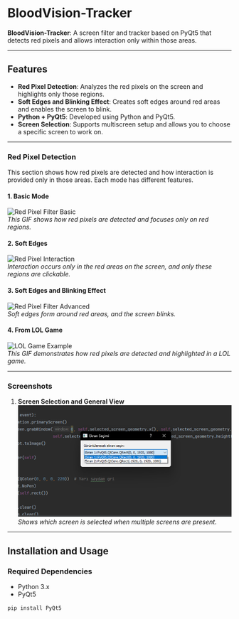 # BloodVision-Tracker

**BloodVision-Tracker**: A screen filter and tracker based on PyQt5 that detects red pixels and allows interaction only within those areas.

---

## Features

- **Red Pixel Detection**: Analyzes the red pixels on the screen and highlights only those regions.
- **Soft Edges and Blinking Effect**: Creates soft edges around red areas and enables the screen to blink.
- **Python + PyQt5**: Developed using Python and PyQt5.
- **Screen Selection**: Supports multiscreen setup and allows you to choose a specific screen to work on.

---

### **Red Pixel Detection**

This section shows how red pixels are detected and how interaction is provided only in those areas. Each mode has different features.

#### 1. **Basic Mode**  
   ![Red Pixel Filter Basic](assets/gif/red_pixel_filter_basic.gif)  
   *This GIF shows how red pixels are detected and focuses only on red regions.*

#### 2. **Soft Edges**  
   ![Red Pixel Interaction](assets/gif/red_pixel_filter_smooth.gif)  
   *Interaction occurs only in the red areas on the screen, and only these regions are clickable.*

#### 3. **Soft Edges and Blinking Effect**  
   ![Red Pixel Filter Advanced](assets/gif/red_pixel_filter_fade.gif)  
   *Soft edges form around red areas, and the screen blinks.*

#### 4. **From LOL Game**  
   ![LOL Game Example](assets/gif/lol_game.gif)  
   *This GIF demonstrates how red pixels are detected and highlighted in a LOL game.*

---

### Screenshots

1. **Screen Selection and General View**  
   ![Screen Selection](assets/images/screen_set.png)  
   *Shows which screen is selected when multiple screens are present.*

---

## Installation and Usage

### Required Dependencies

- Python 3.x
- PyQt5

```bash
pip install PyQt5
```
